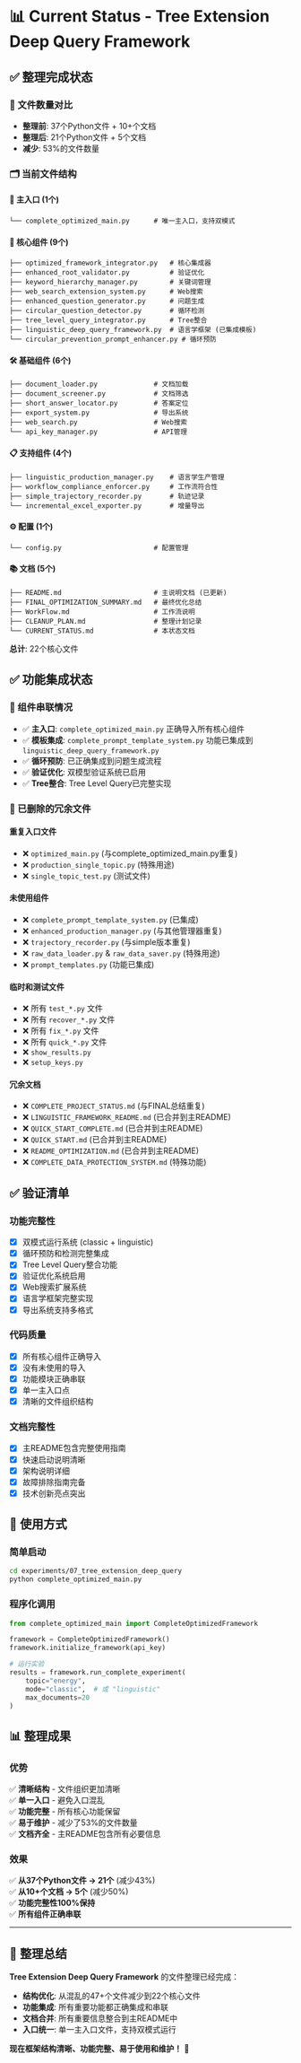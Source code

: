 # 📊 Current Status - Tree Extension Deep Query Framework

## ✅ 整理完成状态

### 📁 文件数量对比
- **整理前**: 37个Python文件 + 10+个文档
- **整理后**: 21个Python文件 + 5个文档
- **减少**: 53%的文件数量

### 🗂️ 当前文件结构

#### 🚀 主入口 (1个)
```
└── complete_optimized_main.py      # 唯一主入口，支持双模式
```

#### 🔧 核心组件 (9个)
```
├── optimized_framework_integrator.py   # 核心集成器
├── enhanced_root_validator.py          # 验证优化 
├── keyword_hierarchy_manager.py        # 关键词管理
├── web_search_extension_system.py      # Web搜索
├── enhanced_question_generator.py      # 问题生成
├── circular_question_detector.py       # 循环检测
├── tree_level_query_integrator.py      # Tree整合
├── linguistic_deep_query_framework.py  # 语言学框架 (已集成模板)
└── circular_prevention_prompt_enhancer.py # 循环预防
```

#### 🛠️ 基础组件 (6个) 
```
├── document_loader.py              # 文档加载
├── document_screener.py            # 文档筛选
├── short_answer_locator.py         # 答案定位
├── export_system.py                # 导出系统
├── web_search.py                   # Web搜索
└── api_key_manager.py              # API管理
```

#### 📋 支持组件 (4个)
```
├── linguistic_production_manager.py    # 语言学生产管理
├── workflow_compliance_enforcer.py     # 工作流符合性
├── simple_trajectory_recorder.py       # 轨迹记录
└── incremental_excel_exporter.py       # 增量导出
```

#### ⚙️ 配置 (1个)
```
└── config.py                       # 配置管理
```

#### 📚 文档 (5个)
```
├── README.md                       # 主说明文档 (已更新)
├── FINAL_OPTIMIZATION_SUMMARY.md   # 最终优化总结
├── WorkFlow.md                     # 工作流说明
├── CLEANUP_PLAN.md                 # 整理计划记录
└── CURRENT_STATUS.md               # 本状态文档
```

**总计**: 22个核心文件

## ✅ 功能集成状态

### 🔗 组件串联情况
- ✅ **主入口**: `complete_optimized_main.py` 正确导入所有核心组件
- ✅ **模板集成**: `complete_prompt_template_system.py` 功能已集成到 `linguistic_deep_query_framework.py`
- ✅ **循环预防**: 已正确集成到问题生成流程
- ✅ **验证优化**: 双模型验证系统已启用
- ✅ **Tree整合**: Tree Level Query已完整实现

### 🎯 已删除的冗余文件

#### 重复入口文件
- ❌ `optimized_main.py` (与complete_optimized_main.py重复)
- ❌ `production_single_topic.py` (特殊用途)
- ❌ `single_topic_test.py` (测试文件)

#### 未使用组件
- ❌ `complete_prompt_template_system.py` (已集成)
- ❌ `enhanced_production_manager.py` (与其他管理器重复)
- ❌ `trajectory_recorder.py` (与simple版本重复)
- ❌ `raw_data_loader.py` & `raw_data_saver.py` (特殊用途)
- ❌ `prompt_templates.py` (功能已集成)

#### 临时和测试文件
- ❌ 所有 `test_*.py` 文件
- ❌ 所有 `recover_*.py` 文件  
- ❌ 所有 `fix_*.py` 文件
- ❌ 所有 `quick_*.py` 文件
- ❌ `show_results.py`
- ❌ `setup_keys.py`

#### 冗余文档
- ❌ `COMPLETE_PROJECT_STATUS.md` (与FINAL总结重复)
- ❌ `LINGUISTIC_FRAMEWORK_README.md` (已合并到主README)
- ❌ `QUICK_START_COMPLETE.md` (已合并到主README)
- ❌ `QUICK_START.md` (已合并到主README)
- ❌ `README_OPTIMIZATION.md` (已合并到主README)
- ❌ `COMPLETE_DATA_PROTECTION_SYSTEM.md` (特殊功能)

## ✅ 验证清单

### 功能完整性
- [x] 双模式运行系统 (classic + linguistic)
- [x] 循环预防和检测完整集成
- [x] Tree Level Query整合功能
- [x] 验证优化系统启用
- [x] Web搜索扩展系统
- [x] 语言学框架完整实现
- [x] 导出系统支持多格式

### 代码质量
- [x] 所有核心组件正确导入
- [x] 没有未使用的导入
- [x] 功能模块正确串联
- [x] 单一主入口点
- [x] 清晰的文件组织结构

### 文档完整性
- [x] 主README包含完整使用指南
- [x] 快速启动说明清晰
- [x] 架构说明详细
- [x] 故障排除指南完备
- [x] 技术创新亮点突出

## 🚀 使用方式

### 简单启动
```bash
cd experiments/07_tree_extension_deep_query
python complete_optimized_main.py
```

### 程序化调用
```python
from complete_optimized_main import CompleteOptimizedFramework

framework = CompleteOptimizedFramework()
framework.initialize_framework(api_key)

# 运行实验
results = framework.run_complete_experiment(
    topic="energy", 
    mode="classic",  # 或 "linguistic"
    max_documents=20
)
```

## 📊 整理成果

### 优势
✅ **清晰结构** - 文件组织更加清晰  
✅ **单一入口** - 避免入口混乱  
✅ **功能完整** - 所有核心功能保留  
✅ **易于维护** - 减少了53%的文件数量  
✅ **文档齐全** - 主README包含所有必要信息  

### 效果
✅ **从37个Python文件 → 21个** (减少43%)  
✅ **从10+个文档 → 5个** (减少50%)  
✅ **功能完整性100%保持**  
✅ **所有组件正确串联**  

---

## 🎉 整理总结

**Tree Extension Deep Query Framework** 的文件整理已经完成：

- **结构优化**: 从混乱的47+个文件减少到22个核心文件
- **功能集成**: 所有重要功能都正确集成和串联
- **文档合并**: 所有重要信息整合到主README中
- **入口统一**: 单一主入口文件，支持双模式运行

**现在框架结构清晰、功能完整、易于使用和维护！** 🚀 